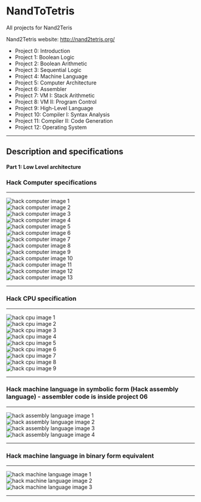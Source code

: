 # NandToTetris

All projects for Nand2Teris

Nand2Tetris website: http://nand2tetris.org/

* Project 0: Introduction 
* Project 1: Boolean Logic
* Project 2: Boolean Arithmetic
* Project 3: Sequential Logic   
* Project 4: Machine Language 
* Project 5: Computer Architecture  
* Project 6: Assembler   
* Project 7: VM I: Stack Arithmetic   
* Project 8: VM II: Program Control   
* Project 9: High-Level Language  
* Project 10: Compiler I: Syntax Analysis   
* Project 11: Compiler II: Code Generation   
* Project 12: Operating System 

<hr>  

## Description and specifications  

#### Part 1: Low Level architecture  

### Hack Computer specifications   
<hr>  

![hack computer image 1](https://github.com/vaithak/NandToTetris/blob/master/images/HackComputer/hack_computer_1.png)  
![hack computer image 2](https://github.com/vaithak/NandToTetris/blob/master/images/HackComputer/hack_computer_2.png)  
![hack computer image 3](https://github.com/vaithak/NandToTetris/blob/master/images/HackComputer/hack_computer_3.png)  
![hack computer image 4](https://github.com/vaithak/NandToTetris/blob/master/images/HackComputer/hack_computer_4.png)  
![hack computer image 5](https://github.com/vaithak/NandToTetris/blob/master/images/HackComputer/hack_computer_5.png)  
![hack computer image 6](https://github.com/vaithak/NandToTetris/blob/master/images/HackComputer/hack_computer_6.png)  
![hack computer image 7](https://github.com/vaithak/NandToTetris/blob/master/images/HackComputer/hack_computer_7.png)  
![hack computer image 8](https://github.com/vaithak/NandToTetris/blob/master/images/HackComputer/hack_computer_8.png)  
![hack computer image 9](https://github.com/vaithak/NandToTetris/blob/master/images/HackComputer/hack_computer_9.png)  
![hack computer image 10](https://github.com/vaithak/NandToTetris/blob/master/images/HackComputer/hack_computer_10.png)  
![hack computer image 11](https://github.com/vaithak/NandToTetris/blob/master/images/HackComputer/hack_computer_11.png)  
![hack computer image 12](https://github.com/vaithak/NandToTetris/blob/master/images/HackComputer/hack_computer_12.png)  
![hack computer image 13](https://github.com/vaithak/NandToTetris/blob/master/images/HackComputer/hack_computer_13.png)  
<hr>  

### Hack CPU specification  
<hr>  

![hack cpu image 1](https://github.com/vaithak/NandToTetris/blob/master/images/HackCPU/hack_cpu_1.png)  
![hack cpu image 2](https://github.com/vaithak/NandToTetris/blob/master/images/HackCPU/hack_cpu_2.png)  
![hack cpu image 3](https://github.com/vaithak/NandToTetris/blob/master/images/HackCPU/hack_cpu_3.png)  
![hack cpu image 4](https://github.com/vaithak/NandToTetris/blob/master/images/HackCPU/hack_cpu_4.png)  
![hack cpu image 5](https://github.com/vaithak/NandToTetris/blob/master/images/HackCPU/hack_cpu_5.png)  
![hack cpu image 6](https://github.com/vaithak/NandToTetris/blob/master/images/HackCPU/hack_cpu_6.png)  
![hack cpu image 7](https://github.com/vaithak/NandToTetris/blob/master/images/HackCPU/hack_cpu_7.png)  
![hack cpu image 8](https://github.com/vaithak/NandToTetris/blob/master/images/HackCPU/hack_cpu_8.png)  
![hack cpu image 9](https://github.com/vaithak/NandToTetris/blob/master/images/HackCPU/hack_cpu_9.png)  
<hr>  

### Hack machine language in symbolic form (Hack assembly language) - assembler code is inside project 06  
<hr>  

![hack assembly language image 1](https://github.com/vaithak/NandToTetris/blob/master/images/HackMachineLanguage/hack_language_1.png)  
![hack assembly language image 2](https://github.com/vaithak/NandToTetris/blob/master/images/HackMachineLanguage/hack_language_2.png)  
![hack assembly language image 3](https://github.com/vaithak/NandToTetris/blob/master/images/HackMachineLanguage/hack_language_3.png)  
![hack assembly language image 4](https://github.com/vaithak/NandToTetris/blob/master/images/HackMachineLanguage/hack_language_4.png) 
<hr>  

### Hack machine language in binary form equivalent  
<hr>  

![hack machine language image 1](https://github.com/vaithak/NandToTetris/blob/master/images/HackMachineLanguage/hack_language_5.png)  
![hack machine language image 2](https://github.com/vaithak/NandToTetris/blob/master/images/HackMachineLanguage/hack_language_6.png)  
![hack machine language image 3](https://github.com/vaithak/NandToTetris/blob/master/images/HackMachineLanguage/hack_language_7.png)   
<hr>  

